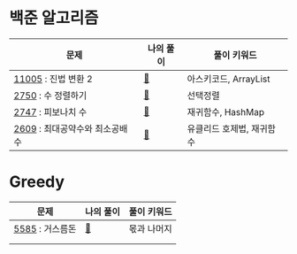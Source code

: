 # 백준 알고리즘

| 문제                                                         | 나의 풀이                                                    | 풀이 키워드               |
| ------------------------------------------------------------ | ------------------------------------------------------------ | ------------------------- |
| [11005](https://www.acmicpc.net/problem/11005) : 진법 변환 2 | [🧚](https://github.com/kcloud721/TIL/tree/master/algorithms/baekjoon/11005) | 아스키코드, ArrayList     |
| [2750](https://www.acmicpc.net/problem/2750) : 수 정렬하기   | [🍔](https://github.com/kcloud721/TIL/tree/master/algorithms/baekjoon/2750) | 선택정렬                  |
| [2747](https://www.acmicpc.net/problem/2747) : 피보나치 수   | [🐤](https://github.com/kcloud721/TIL/tree/master/algorithms/baekjoon/2747) | 재귀함수, HashMap         |
| [2609](https://www.acmicpc.net/problem/2609) : 최대공약수와 최소공배수 | [🐔](https://github.com/kcloud721/TIL/tree/master/algorithms/baekjoon/2609) | 유클리드 호제법, 재귀함수 |



# Greedy

| 문제                                                    | 나의 풀이                                                    | 풀이 키워드 |
| ------------------------------------------------------- | ------------------------------------------------------------ | ----------- |
| [5585](https://www.acmicpc.net/problem/5585) : 거스름돈 | [💆](https://github.com/kcloud721/TIL/tree/master/algorithms/baekjoon/11005) | 몫과 나머지 |
|                                                         |                                                              |             |
|                                                         |                                                              |             |

